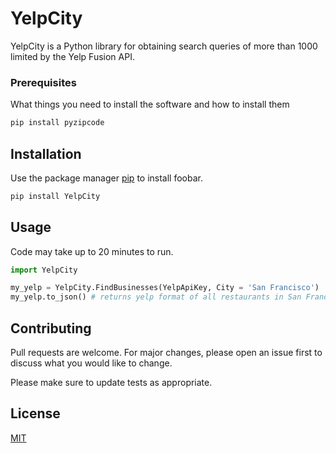 # YelpCity

YelpCity is a Python library for obtaining search queries of more than 1000 limited by the Yelp Fusion API.

### Prerequisites

What things you need to install the software and how to install them
```bash
pip install pyzipcode
```
## Installation

Use the package manager [pip](https://pypi.org/project/YelpCity/) to install foobar.

```bash
pip install YelpCity
```

## Usage
Code may take up to 20 minutes to run.
```python
import YelpCity

my_yelp = YelpCity.FindBusinesses(YelpApiKey, City = 'San Francisco')
my_yelp.to_json() # returns yelp format of all restaurants in San Francisco
```

## Contributing
Pull requests are welcome. For major changes, please open an issue first to discuss what you would like to change.

Please make sure to update tests as appropriate.

## License
[MIT](https://choosealicense.com/licenses/mit/)
